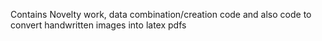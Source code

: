 Contains Novelty work, data combination/creation code and also code to convert handwritten images into latex pdfs 
